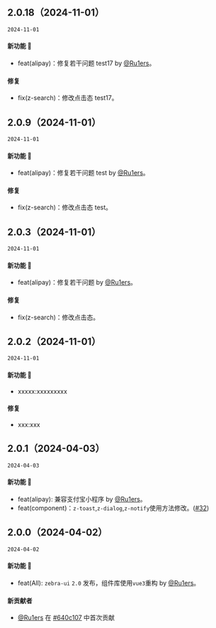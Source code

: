 ## 2.0.18（2024-11-01）

`2024-11-01`

#### 新功能 🚀

- feat(alipay)：修复若干问题 test17 by [@Ru1ers](https://github.com/Ru1ers)。

#### 修复

- fix(z-search)：修改点击态 test17。

## 2.0.9（2024-11-01）

`2024-11-01`

#### 新功能 🚀

- feat(alipay)：修复若干问题 test by [@Ru1ers](https://github.com/Ru1ers)。

#### 修复

- fix(z-search)：修改点击态 test。

## 2.0.3（2024-11-01）

`2024-11-01`

#### 新功能 🚀

- feat(alipay)：修复若干问题 by [@Ru1ers](https://github.com/Ru1ers)。

#### 修复

- fix(z-search)：修改点击态。

## 2.0.2（2024-11-01）

`2024-11-01`

#### 新功能 🚀

- xxxxx:xxxxxxxxx

#### 修复

- xxx:xxx

## 2.0.1（2024-04-03）

`2024-04-03`

#### 新功能 🚀

- feat(alipay): 兼容支付宝小程序 by [@Ru1ers](https://github.com/Ru1ers)。
- feat(component)：`z-toast`,`z-dialog`,`z-notify`使用方法修改。([#32](https://github.com/zebra-ui/zebra-ui/pull/32))

## 2.0.0（2024-04-02）

`2024-04-02`

#### 新功能 🚀

- feat(All): `zebra-ui` `2.0` 发布，组件库使用`vue3`重构 by [@Ru1ers](https://github.com/Ru1ers)。

#### 新贡献者

- [@Ru1ers](https://github.com/Ru1ers) 在 [#640c107](https://github.com/zebra-ui/zebra-ui/commit/640c10707a8ae2cc5f8a8fdb17cfed4e1fec3be4) 中首次贡献
